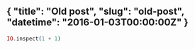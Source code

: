 {
  "title": "Old post",
  "slug": "old-post",
  "datetime": "2016-01-03T00:00:00Z"
}
---
```elixir
IO.inspect(1 + 1)
```
